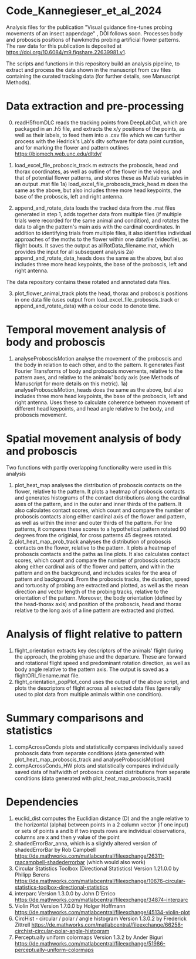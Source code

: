 # Code_Kannegieser_et_al_2024
Analysis files for the publication "Visual guidance fine-tunes probing movements of an insect appendage" , DOI follows soon. Processes body and proboscis positions of hawkmoths probing artificial flower patterns.  
The raw data for this publication is deposited at https://doi.org/10.6084/m9.figshare.22639981.v1.

The scripts and functions in this repository build an analysis pipeline, to extract and process the data shown in the manuscript from csv files containing the curated tracking data (for further details, see Manuscript Methods). 

# Data extraction and pre-processing

0) readH5fromDLC reads the tracking points from DeepLabCut, which are packaged in an .h5 file, and extracts the x/y positions of the points, as well as their labels, to feed them into a .csv file which we can further process with the Hedrick's Lab's dltv software for data point curation, and for marking the flower and pattern outlines https://biomech.web.unc.edu/dltdv/

1) load_excel_file_proboscis_track.m extracts the proboscis, head and thorax coordinates, as well as outline of the flower in the videos, and that of potential flower patterns, and stores these as Matlab variables in an output .mat file
1a) load_excel_file_proboscis_track_head.m does the same as the above, but also includes three more head keypoints, the base of the proboscis, left and right antenna.

2) append_and_rotate_data loads the tracked data from the .mat files generated in step 1, adds together data from multiple files (if multiple trials were recorded for the same animal and condition), and rotates the data to align the pattern's main axis with the cardinal coordinates. In addition to identifying trials from multiple files, it also identifies individual approaches of the moths to the flower within one datafile (videofile), as flight bouts. It saves the output as allRotData_filename.mat, which provides the input for all subsequent analysis
2a) append_and_rotate_data_heads does the same as the above, but also includes three more head keypoints, the base of the proboscis, left and right antenna.

The data repository contains these rotated and annotated data files.

3) plot_flower_animal_track plots the head, thorax and proboscis positions in one data file (uses output from load_excel_file_proboscis_track or append_and_rotate_data) with a colour code to denote time.

# Temporal movement analysis of body and proboscis

1) analyseProboscisMotion analyse the movement of the proboscis and the body in relation to each other, and to the pattern. It generates Fast Fourier Transforms of body and proboscis movements, relative to the pattern axes, and relative to the animals' body axis (see Methods of Manuscript for more details on this metric).
1a) analyseProboscisMotion_heads does the same as the above, but also includes three more head keypoints, the base of the proboscis, left and right antenna. Uses these to calculate coherence between movement of different head keypoints, and head angle relative to the body, and proboscis movement.

# Spatial movement analysis of body and proboscis
Two functions with partly overlapping functionality were used in this analysis
1) plot_heat_map analyses the distribution of proboscis contacts on the flower, relative  to the pattern. It plots a heatmap of proboscis contacts and generates histograms of the contact distributions along the cardinal axes of the pattern, and in the outer and inner thirds of the pattern. It also calculates contact scores, which count and compare the number of proboscis contacts along either cardinal axis of the flower and pattern, as well as within the inner and outer thirds of the pattern. For line patterns, it compares these scores to a hypothetical pattern rotated 90 degrees from the originial, for cross patterns 45 degrees rotated.
2) plot_heat_map_prob_track analyses the distribution of proboscis contacts on the flower, relative  to the pattern. 
It plots a heatmap of proboscis contacts and the paths as line plots. 
It also calculates contact scores, which count and compare the number of proboscis contacts along either cardinal axis of the flower and pattern, and within the pattern and on the background, and includes scales for the area of pattern and background. 
From the proboscis tracks, the duration, speed and tortuosity of probing are extracted and plotted, as well as the mean direction and vector length of the probing tracks, relative to the orientation of the pattern.
Moreover, the body orientation (defined by the head-thorax axis) and position of the proboscis, head and thorax relative to the long axis of a line pattern are extracted and plotted.


# Analysis of flight relative to pattern

1) flight_orientation extracts key descriptors of the animals' flight during the approach, the probing phase and the departure. These are forward and rotational flight speed and predominant rotation direction, as well as body angle relative to the pattern axis. The output is saved as a flightORI_filename.mat file.
2) flight_orientation_popPlot_cond uses the output of the above script, and plots the descriptors of flight across all selected data files (generally used to plot data from multiple animals within one condition).

# Summary comparisons and statistics

1) compAcrossConds plots and statistically compares individually saved proboscis data from separate conditions (data generated with plot_heat_map_proboscis_track and analyseProboscisMotion)
2) compAcrossConds_HW plots and statistically compares individually saved data of halfwidth of proboscis contact distributions from separate conditions (data generated with plot_heat_map_proboscis_track)

# Dependencies 
1) euclid_dist computes the Euclidian distance (D) and the angle relative to the horizontal (alpha) between points in a 2 column vector (if one input) or sets of points a and b if two inputs rows are individual observations, columns are x and then y value of the point
2) shadedErrorBar_anna, which is a slightly altered version of shadedErrorBar by Rob Campbell https://de.mathworks.com/matlabcentral/fileexchange/26311-raacampbell-shadederrorbar (which would also work)
3) Circular Statistics Toolbox (Directional Statistics) Version 1.21.0.0 by Philipp Berens https://de.mathworks.com/matlabcentral/fileexchange/10676-circular-statistics-toolbox-directional-statistics
4) interparc Version 1.3.0.0 by John D'Errico https://de.mathworks.com/matlabcentral/fileexchange/34874-interparc
5) Violin Plot Version 1.7.0.0 by Holger Hoffmann https://de.mathworks.com/matlabcentral/fileexchange/45134-violin-plot
6) CircHist - circular / polar / angle histogram Version 1.3.0.2 by Frederick Zittrell https://de.mathworks.com/matlabcentral/fileexchange/66258-circhist-circular-polar-angle-histogram
7) Perceptually uniform colormaps Version 1.3.2 by Ander Biguri https://de.mathworks.com/matlabcentral/fileexchange/51986-perceptually-uniform-colormaps
